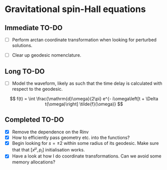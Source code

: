 # Gravitational spin-Hall equations

## Immediate TO-DO

- [ ] Perform arctan coordinate transformation when looking for perturbed solutions.
- [ ] Clear up geodesic nomenclature.


## Long TO-DO

- [ ] Model the waveform, likely as such that the time delay is calculated with respect to the geodesic.

$$
f(t) = \int \frac{\mathrm{d}\omega}{2\pi} e^{- i\omega\left[t + \Delta t(\omega)\right] \tilde{f}(\omega)}
$$


## Completed TO-DO
- [x] Remove the dependence on the Rinv
- [x] How to efficiently pass geometry etc. into the functions?
- [x] Begin looking for $s=\pm 2$ within some radius of its geodesic. Make sure that that $[x^\mu, p_i]$ initialisation works.
- [x] Have a look at how I do coordinate transformations. Can we avoid some memory allocations?